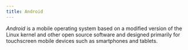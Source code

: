 ```yaml
---
title: Android
---
```


<dfn>Android</dfn> is a mobile operating system based on a modified version of the Linux kernel and other open source software and designed primarily for touchscreen mobile devices such as smartphones and tablets.
